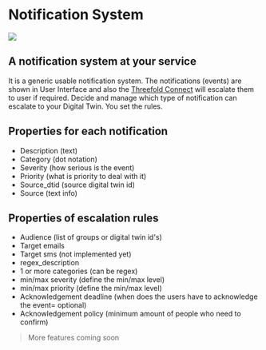 # Notification System

![](https://eskadenia.com/Portals/Portal1/Upload/Block/Image/notification--sys.jpg)

## A notification system at your service

It is a generic usable notification system. The notifications (events) are shown in User Interface and also the [Threefold Connect](threefold:tfconnect) will escalate them to user if required. Decide and manage which type of notification can escalate to your Digital Twin. You set the rules. 

## Properties for each notification

- Description (text)
- Category (dot notation)
- Severity (how serious is the event)
- Priority (what is priority to deal with it)
- Source_dtid (source digital twin id)
- Source (text info)

## Properties of escalation rules

- Audience (list of groups or digital twin id's)
- Target emails
- Target sms (not implemented yet)
- regex_description
- 1 or more categories (can be regex)
- min/max severity (define the min/max level)
- min/max priority (define the min/max level)
- Acknowledgement deadline (when does the users have to acknowledge the event= optional)
- Acknowledgement policy (minimum amount of people who need to confirm)

> More features coming soon
